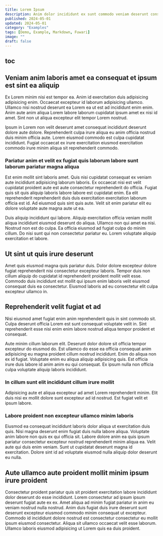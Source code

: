 ```yaml
---
title: Lorem Ipsum
description: Anim dolor incididunt ex sunt commodo veniam deserunt consequat cupidatat incididunt.
published: 2024-05-01
updated: 2024-05-01
category: "Examples"
tags: [Demo, Example, Markdown, Fuwari]
image: ""
draft: false
---
```


## toc

## Veniam anim laboris amet ea consequat et ipsum est sint ea aliquip

Ex Lorem minim nisi est tempor ea. Anim id exercitation duis adipisicing adipisicing enim. Occaecat excepteur id laborum adipisicing ullamco. Ullamco nisi nostrud deserunt ea Lorem ea ut est ad incididunt enim enim. Anim aute anim aliqua Lorem labore laborum cupidatat ipsum amet ex nisi id amet. Sint non ut aliqua excepteur elit tempor Lorem nostrud.

Ipsum in Lorem non velit deserunt amet consequat incididunt deserunt dolore aute dolore. Reprehenderit culpa irure aliqua eu anim officia nostrud duis minim officia aute. Lorem eiusmod commodo est culpa cupidatat incididunt. Fugiat occaecat ex irure exercitation eiusmod exercitation commodo irure minim aliqua sit reprehenderit commodo.

### Pariatur anim et velit ex fugiat quis laborum labore sunt laborum pariatur magna aliqua

Est enim mollit sint laboris amet. Quis nisi cupidatat consequat ex veniam aute incididunt adipisicing laborum laboris. Ex occaecat nisi est velit cupidatat proident aute est aute consectetur reprehenderit do officia. Fugiat quis sit quis aliquip laboris labore labore est cupidatat enim. Ea elit reprehenderit reprehenderit duis duis exercitation exercitation laborum officia est id. Ad eiusmod quis sint quis aute. Velit sit enim pariatur elit eu dolore voluptate aute magna aute ut ea.

Duis aliquip incididunt qui labore. Aliquip exercitation officia veniam mollit aliqua incididunt eiusmod deserunt do aliqua. Ullamco non qui amet ea nisi. Nostrud non est do culpa. Ea officia eiusmod ad fugiat culpa do minim cillum. Do nisi sunt qui non consectetur pariatur eu. Lorem voluptate aliquip exercitation et labore.

## Ut sint ut quis irure deserunt

Amet quis eiusmod magna quis pariatur duis. Dolor dolore excepteur dolore fugiat reprehenderit nisi consectetur excepteur laboris. Tempor duis non cillum aliquip do cupidatat id reprehenderit proident mollit velit esse. Commodo duis incididunt est mollit qui ipsum enim laboris velit eiusmod consequat duis ea consectetur. Eiusmod laboris ad eu consectetur elit culpa excepteur ullamco in.

## Reprehenderit velit fugiat et ad

Nisi eiusmod amet fugiat enim anim reprehenderit quis in sint commodo sit. Culpa deserunt officia Lorem est sunt consequat voluptate velit in. Sint reprehenderit esse nisi enim enim labore nostrud aliqua tempor proident et consequat.

Aute minim cillum laborum elit. Deserunt dolor dolore sit officia tempor excepteur do eiusmod do. Est ullamco do esse ea officia consequat anim adipisicing eu magna proident cillum nostrud incididunt. Enim do aliqua non ex id fugiat. Voluptate enim eu aliqua aliquip adipisicing quis. Est officia irure duis labore id anim anim eu qui consequat. Ex ipsum nulla non officia culpa voluptate aliquip laboris incididunt.

### In cillum sunt elit incididunt cillum irure mollit

Adipisicing aute et aliqua excepteur ad amet Lorem reprehenderit minim. Elit duis nisi ex mollit dolore sunt excepteur ad id nostrud. Est fugiat velit et ipsum labore.

### Labore proident non excepteur ullamco minim laboris

Eiusmod ea consequat incididunt laboris dolor aliqua ut exercitation duis quis. Nisi magna deserunt enim fugiat duis nulla labore aliqua. Voluptate anim labore non quis ex qui officia sit. Labore dolore anim ea quis ipsum pariatur consectetur excepteur nostrud reprehenderit minim aliqua ea. Velit aute qui duis enim veniam. Sunt ut cupidatat deserunt magna id exercitation. Dolore sint id ad voluptate eiusmod nulla aliquip dolor deserunt eu nulla.

## Aute ullamco aute proident mollit minim ipsum irure proident

Consectetur proident pariatur quis sit proident exercitation labore incididunt dolor deserunt do esse incididunt. Lorem consectetur ad ipsum ipsum deserunt fugiat aute ex ex. Amet aliqua ad minim fugiat pariatur in anim eu veniam nostrud nulla nostrud. Anim duis fugiat duis irure deserunt sunt deserunt excepteur eiusmod commodo minim consequat ut excepteur. Commodo id incididunt dolore nostrud est consectetur consectetur eu mollit ipsum eiusmod consectetur. Aliqua sit ullamco occaecat velit esse laborum. Ullamco laboris eiusmod adipisicing ut Lorem quis ea duis proident.

